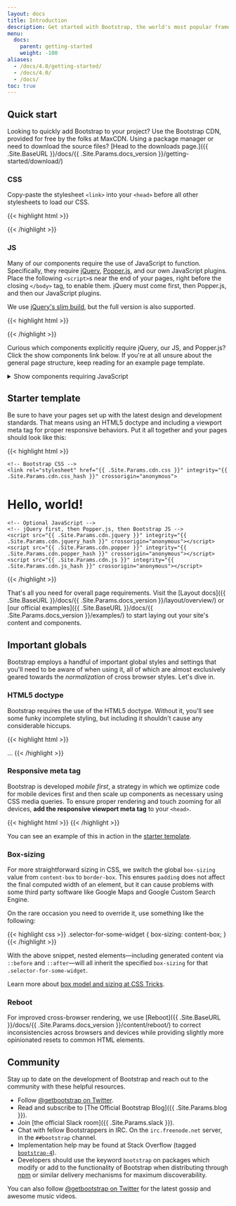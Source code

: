 ```yaml
---
layout: docs
title: Introduction
description: Get started with Bootstrap, the world's most popular framework for building responsive, mobile-first sites, with the Bootstrap CDN and a template starter page.
menu:
  docs:
    parent: getting-started
    weight: -100
aliases:
  - /docs/4.0/getting-started/
  - /docs/4.0/
  - /docs/
toc: true
---
```


## Quick start

Looking to quickly add Bootstrap to your project? Use the Bootstrap CDN, provided for free by the folks at MaxCDN. Using a package manager or need to download the source files? [Head to the downloads page.]({{ .Site.BaseURL }}/docs/{{ .Site.Params.docs_version }}/getting-started/download/)

### CSS

Copy-paste the stylesheet `<link>` into your `<head>` before all other stylesheets to load our CSS.

{{< highlight html >}}
<link rel="stylesheet" href="{{ .Site.Params.cdn.css }}" integrity="{{ .Site.Params.cdn.css_hash }}" crossorigin="anonymous">
{{< /highlight >}}

### JS

Many of our components require the use of JavaScript to function. Specifically, they require [jQuery](https://jquery.com), [Popper.js](https://popper.js.org/), and our own JavaScript plugins. Place the following `<script>`s near the end of your pages, right before the closing `</body>` tag, to enable them. jQuery must come first, then Popper.js, and then our JavaScript plugins.

We use [jQuery's slim build](https://blog.jquery.com/2016/06/09/jquery-3-0-final-released/), but the full version is also supported.

{{< highlight html >}}
<script src="{{ .Site.Params.cdn.jquery }}" integrity="{{ .Site.Params.cdn.jquery_hash }}" crossorigin="anonymous"></script>
<script src="{{ .Site.Params.cdn.popper }}" integrity="{{ .Site.Params.cdn.popper_hash }}" crossorigin="anonymous"></script>
<script src="{{ .Site.Params.cdn.js }}" integrity="{{ .Site.Params.cdn.js_hash }}" crossorigin="anonymous"></script>
{{< /highlight >}}

Curious which components explicitly require jQuery, our JS, and Popper.js? Click the show components link below. If you're at all unsure about the general page structure, keep reading for an example page template.

<details>
<summary class="text-primary mb-3">Show components requiring JavaScript</summary>
{{< markdown >}}
- Alerts for dismissing
- Buttons for toggling states and checkbox/radio functionality
- Carousel for all slide behaviors, controls, and indicators
- Collapse for toggling visibility of content
- Dropdowns for displaying and positioning (also requires [Popper.js](https://popper.js.org/))
- Modals for displaying, positioning, and scroll behavior
- Navbar for extending our Collapse plugin to implement responsive behavior
- Tooltips and popovers for displaying and positioning (also requires [Popper.js](https://popper.js.org/))
- Scrollspy for scroll behavior and navigation updates
{{< /markdown >}}
</details>

## Starter template

Be sure to have your pages set up with the latest design and development standards. That means using an HTML5 doctype and including a viewport meta tag for proper responsive behaviors. Put it all together and your pages should look like this:

{{< highlight html >}}
<!doctype html>
<html lang="en">
  <head>
    <title>Hello, world!</title>
    <!-- Required meta tags -->
    <meta charset="utf-8">
    <meta name="viewport" content="width=device-width, initial-scale=1, shrink-to-fit=no">

    <!-- Bootstrap CSS -->
    <link rel="stylesheet" href="{{ .Site.Params.cdn.css }}" integrity="{{ .Site.Params.cdn.css_hash }}" crossorigin="anonymous">
  </head>
  <body>
    <h1>Hello, world!</h1>

    <!-- Optional JavaScript -->
    <!-- jQuery first, then Popper.js, then Bootstrap JS -->
    <script src="{{ .Site.Params.cdn.jquery }}" integrity="{{ .Site.Params.cdn.jquery_hash }}" crossorigin="anonymous"></script>
    <script src="{{ .Site.Params.cdn.popper }}" integrity="{{ .Site.Params.cdn.popper_hash }}" crossorigin="anonymous"></script>
    <script src="{{ .Site.Params.cdn.js }}" integrity="{{ .Site.Params.cdn.js_hash }}" crossorigin="anonymous"></script>
  </body>
</html>
{{< /highlight >}}

That's all you need for overall page requirements. Visit the [Layout docs]({{ .Site.BaseURL }}/docs/{{ .Site.Params.docs_version }}/layout/overview/) or [our official examples]({{ .Site.BaseURL }}/docs/{{ .Site.Params.docs_version }}/examples/) to start laying out your site's content and components.

## Important globals

Bootstrap employs a handful of important global styles and settings that you'll need to be aware of when using it, all of which are almost exclusively geared towards the *normalization* of cross browser styles. Let's dive in.

### HTML5 doctype

Bootstrap requires the use of the HTML5 doctype. Without it, you'll see some funky incomplete styling, but including it shouldn't cause any considerable hiccups.

{{< highlight html >}}
<!doctype html>
<html lang="en">
  ...
</html>
{{< /highlight >}}

### Responsive meta tag

Bootstrap is developed *mobile first*, a strategy in which we optimize code for mobile devices first and then scale up components as necessary using CSS media queries. To ensure proper rendering and touch zooming for all devices, **add the responsive viewport meta tag** to your `<head>`.

{{< highlight html >}}
<meta name="viewport" content="width=device-width, initial-scale=1, shrink-to-fit=no">
{{< /highlight >}}

You can see an example of this in action in the [starter template](#starter-template).

### Box-sizing

For more straightforward sizing in CSS, we switch the global `box-sizing` value from `content-box` to `border-box`. This ensures `padding` does not affect the final computed width of an element, but it can cause problems with some third party software like Google Maps and Google Custom Search Engine.

On the rare occasion you need to override it, use something like the following:

{{< highlight css >}}
.selector-for-some-widget {
  box-sizing: content-box;
}
{{< /highlight >}}

With the above snippet, nested elements—including generated content via `::before` and `::after`—will all inherit the specified `box-sizing` for that `.selector-for-some-widget`.

Learn more about [box model and sizing at CSS Tricks](https://css-tricks.com/box-sizing/).

### Reboot

For improved cross-browser rendering, we use [Reboot]({{ .Site.BaseURL }}/docs/{{ .Site.Params.docs_version }}/content/reboot/) to correct inconsistencies across browsers and devices while providing slightly more opinionated resets to common HTML elements.

## Community

Stay up to date on the development of Bootstrap and reach out to the community with these helpful resources.

- Follow [@getbootstrap on Twitter](https://twitter.com/getbootstrap).
- Read and subscribe to [The Official Bootstrap Blog]({{ .Site.Params.blog }}).
- Join [the official Slack room]({{ .Site.Params.slack }}).
- Chat with fellow Bootstrappers in IRC. On the `irc.freenode.net` server, in the `##bootstrap` channel.
- Implementation help may be found at Stack Overflow (tagged [`bootstrap-4`](https://stackoverflow.com/questions/tagged/bootstrap-4)).
- Developers should use the keyword `bootstrap` on packages which modify or add to the functionality of Bootstrap when distributing through [npm](https://www.npmjs.com/browse/keyword/bootstrap) or similar delivery mechanisms for maximum discoverability.

You can also follow [@getbootstrap on Twitter](https://twitter.com/getbootstrap) for the latest gossip and awesome music videos.
